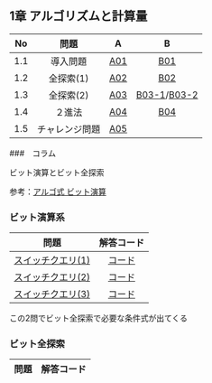 ## 1章 アルゴリズムと計算量

|No|問題|A|B|
|:--:|:--:|:--:|:--:|
|1.1|導入問題|[A01](https://github.com/kaneda05/iron-rule/blob/main/chr1/A01.py)|[B01](https://github.com/kaneda05/iron-rule/blob/main/chr1/B01.py)|
|1.2|全探索(1)|[A02](https://github.com/kaneda05/iron-rule/blob/main/chr1/A02.py)|[B02](https://github.com/kaneda05/iron-rule/blob/main/chr1/B02.py)|
|1.3|全探索(2)|[A03](https://github.com/kaneda05/iron-rule/blob/main/chr1/A03.py)|[B03-1](https://github.com/kaneda05/iron-rule/blob/main/chr1/B03-1.py)/[B03-2](https://github.com/kaneda05/iron-rule/blob/main/chr1/B03-2.py)|
|1.4|２進法|[A04](https://github.com/kaneda05/iron-rule/blob/main/chr1/A04.py)|[B04](https://github.com/kaneda05/iron-rule/blob/main/chr1/B04.py)|
|1.5|チャレンジ問題|[A05](https://github.com/kaneda05/iron-rule/blob/main/chr1/A05.py)||

###　コラム

ビット演算とビット全探索


参考：[アルゴ式 ビット演算](https://algo-method.com/courses/5)

### ビット演算系
|問題|解答コード|
|:--:|:--:|
|[スイッチクエリ(1)](https://algo-method.com/tasks/1045)|[コード](https://github.com/kaneda05/algo/blob/main/3/bit/4/7.py)|
|[スイッチクエリ(2)](https://algo-method.com/tasks/1046)|[コード](https://github.com/kaneda05/algo/blob/main/3/bit/4/8.py)|
|[スイッチクエリ(3)](https://algo-method.com/tasks/1050)|[コード](https://github.com/kaneda05/algo/blob/main/3/bit/5/4.py)|


この2問でビット全探索で必要な条件式が出てくる

### ビット全探索
|問題|解答コード|
|:--:|:--:|
